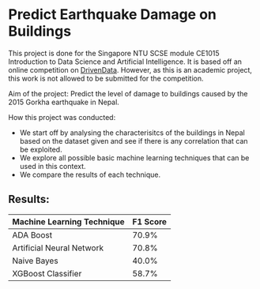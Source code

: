 # Predict Earthquake Damage on Buildings
This project is done for the Singapore NTU SCSE module CE1015 Introduction to Data Science and Artificial Intelligence. It is based off an online competition on [DrivenData](https://www.drivendata.org/competitions/57/nepal-earthquake/).
However, as this is an academic project, this work is not allowed to be submitted for the competition.

Aim of the project: Predict the level of damage to buildings caused by the 2015 Gorkha earthquake in Nepal.

How this project was conducted:
- We start off by analysing the characterisitcs of the buildings in Nepal based on the dataset given and see if there is any correlation that can be exploited.
- We explore all possible basic machine learning techniques that can be used in this context.
- We compare the results of each technique.

## Results:
| Machine Learning Technique | F1 Score |
| ----------- | ----------- |
| ADA Boost | 70.9% |
| Artificial Neural Network | 70.8% |
| Naive Bayes | 40.0% |
| XGBoost Classifier | 58.7% |
